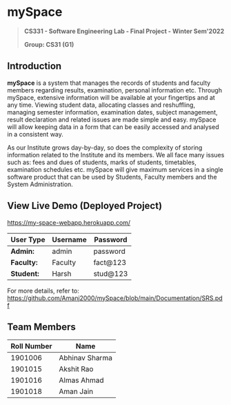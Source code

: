 # mySpace

> **CS331 - Software Engineering Lab - Final Project - Winter Sem'2022**
>
> **Group: CS31 (G1)**

## Introduction

**mySpace** is a system that manages the records of students and faculty members regarding results, examination, personal information etc. Through mySpace, extensive information will be available at your fingertips and at any time. Viewing student data, allocating classes and reshuffling, managing semester information, examination dates, subject management, result declaration and related issues are made simple and easy. mySpace will allow keeping data in a form that can be easily accessed and analysed in a consistent way.

As our Institute grows day-by-day, so does the complexity of storing information related to the Institute and its members. We all face many issues such as: fees and dues of students, marks of students, timetables, examination schedules etc. mySpace will give maximum services in a single software product that can be used by Students, Faculty members and the System Administration.

## View Live Demo (Deployed Project)

https://my-space-webapp.herokuapp.com/

| **User Type** | **Username** | **Password** |
| ------------- | ------------ | ------------ |
| **Admin:**    | admin        | password     |
| **Faculty:**  | Faculty      | fact@123     |
| **Student:**  | Harsh        | stud@123     |

For more details, refer to: https://github.com/Amanj2000/mySpace/blob/main/Documentation/SRS.pdf

## Team Members

| **Roll Number** | **Name**       |
| --------------- | -------------- |
| 1901006         | Abhinav Sharma |
| 1901015         | Akshit Rao     |
| 1901016         | Almas Ahmad    |
| 1901018         | Aman Jain      |
